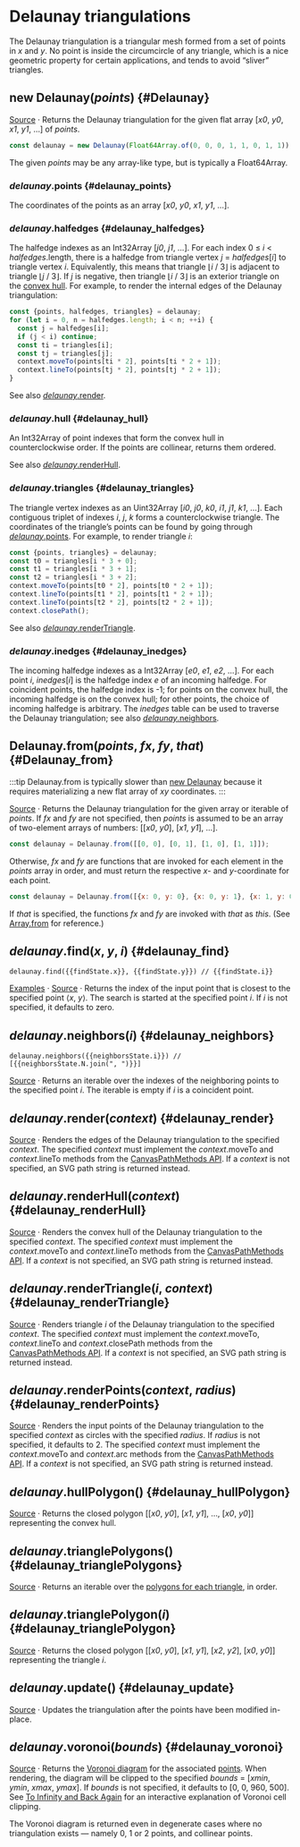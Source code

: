 <script setup>

import * as Plot from "@observablehq/plot";
import * as d3 from "d3";
import {shallowRef} from "vue";
import PlotRender from "../components/PlotRender.js";

const random = d3.randomNormal.source(d3.randomLcg(42))();
const points = Array.from({length: 1000}, () => [random(), random()]);
const findState = shallowRef({x: 0, y: 0, i: -1});
const neighborsState = shallowRef({i: -1, N: []});

</script>

# Delaunay triangulations

<PlotRender defer :options='{
  style: {marginTop: "1em"},
  axis: null,
  width: 688,
  height: 688,
  x: {domain: [-4, 3.5]},
  y: {domain: [-3, 3.5]},
  marks: [
    Plot.dot(points, {r: 2, fill: "currentColor"}),
    Plot.delaunayMesh(points, {strokeOpacity: 0.3})
  ]
}' />

The Delaunay triangulation is a triangular mesh formed from a set of points in *x* and *y*. No point is inside the circumcircle of any triangle, which is a nice geometric property for certain applications, and tends to avoid “sliver” triangles.

## new Delaunay(*points*) {#Delaunay}

[Source](https://github.com/d3/d3-delaunay/blob/main/src/delaunay.js) · Returns the Delaunay triangulation for the given flat array [*x0*, *y0*, *x1*, *y1*, …] of *points*.

```js
const delaunay = new Delaunay(Float64Array.of(0, 0, 0, 1, 1, 0, 1, 1));
```

The given *points* may be any array-like type, but is typically a Float64Array.

### *delaunay*.points {#delaunay_points}

The coordinates of the points as an array [*x0*, *y0*, *x1*, *y1*, …].

### *delaunay*.halfedges {#delaunay_halfedges}

The halfedge indexes as an Int32Array [*j0*, *j1*, …]. For each index 0 ≤ *i* < *halfedges*.length, there is a halfedge from triangle vertex *j* = *halfedges*[*i*] to triangle vertex *i*. Equivalently, this means that triangle ⌊*i* / 3⌋ is adjacent to triangle ⌊*j* / 3⌋. If *j* is negative, then triangle ⌊*i* / 3⌋ is an exterior triangle on the [convex hull](#delaunay_hull). For example, to render the internal edges of the Delaunay triangulation:

```js
const {points, halfedges, triangles} = delaunay;
for (let i = 0, n = halfedges.length; i < n; ++i) {
  const j = halfedges[i];
  if (j < i) continue;
  const ti = triangles[i];
  const tj = triangles[j];
  context.moveTo(points[ti * 2], points[ti * 2 + 1]);
  context.lineTo(points[tj * 2], points[tj * 2 + 1]);
}
```

See also [*delaunay*.render](#delaunay_render).

### *delaunay*.hull {#delaunay_hull}

An Int32Array of point indexes that form the convex hull in counterclockwise order. If the points are collinear, returns them ordered.

See also [*delaunay*.renderHull](#delaunay_renderHull).

### *delaunay*.triangles {#delaunay_triangles}

The triangle vertex indexes as an Uint32Array [*i0*, *j0*, *k0*, *i1*, *j1*, *k1*, …]. Each contiguous triplet of indexes *i*, *j*, *k* forms a counterclockwise triangle. The coordinates of the triangle’s points can be found by going through [*delaunay*.points](#delaunay_points). For example, to render triangle *i*:

```js
const {points, triangles} = delaunay;
const t0 = triangles[i * 3 + 0];
const t1 = triangles[i * 3 + 1];
const t2 = triangles[i * 3 + 2];
context.moveTo(points[t0 * 2], points[t0 * 2 + 1]);
context.lineTo(points[t1 * 2], points[t1 * 2 + 1]);
context.lineTo(points[t2 * 2], points[t2 * 2 + 1]);
context.closePath();
```

See also [*delaunay*.renderTriangle](#delaunay_renderTriangle).

### *delaunay*.inedges {#delaunay_inedges}

The incoming halfedge indexes as a Int32Array [*e0*, *e1*, *e2*, …]. For each point *i*, *inedges*[*i*] is the halfedge index *e* of an incoming halfedge. For coincident points, the halfedge index is -1; for points on the convex hull, the incoming halfedge is on the convex hull; for other points, the choice of incoming halfedge is arbitrary. The *inedges* table can be used to traverse the Delaunay triangulation; see also [*delaunay*.neighbors](#delaunay_neighbors).

## Delaunay.from(*points*, *fx*, *fy*, *that*) {#Delaunay_from}

:::tip
Delaunay.from is typically slower than [new Delaunay](#Delaunay) because it requires materializing a new flat array of *xy* coordinates.
:::

[Source](https://github.com/d3/d3-delaunay/blob/main/src/delaunay.js) · Returns the Delaunay triangulation for the given array or iterable of *points*. If *fx* and *fy* are not specified, then *points* is assumed to be an array of two-element arrays of numbers: [[*x0*, *y0*], [*x1*, *y1*], …].

```js
const delaunay = Delaunay.from([[0, 0], [0, 1], [1, 0], [1, 1]]);
```

Otherwise, *fx* and *fy* are functions that are invoked for each element in the *points* array in order, and must return the respective *x*- and *y*-coordinate for each point.

```js
const delaunay = Delaunay.from([{x: 0, y: 0}, {x: 0, y: 1}, {x: 1, y: 0}, {x: 1, y: 1}], (d) => d.x, (d) => d.y);
```

If *that* is specified, the functions *fx* and *fy* are invoked with *that* as *this*. (See [Array.from](https://developer.mozilla.org/docs/Web/JavaScript/Reference/Global_Objects/Array/from) for reference.)

## *delaunay*.find(*x*, *y*, *i*) {#delaunay_find}

<PlotRender defer v-once :options='{
  style: {marginTop: "1em"},
  axis: null,
  width: 688,
  height: 688,
  x: {domain: [-4, 3.5]},
  y: {domain: [-3, 3.5]},
  marks: [
    Plot.dot(points, {r: 2, fill: "currentColor"}),
    Plot.delaunayMesh(points, {strokeOpacity: 0.3}),
    Plot.line(points, {
      stroke: "red",
      strokeWidth: 3,
      markerStart: "dot",
      markerEnd: "arrow",
      render(index, scales, values, dimensions, context, next) {
        const {x: X, y: Y} = values;
        const delaunay = d3.Delaunay.from(points, (d, i) => X[i], (d, i) => Y[i]);
        function update(x, y) {
          let j = 0, i, path = [j];
          while ((i = delaunay._step(j, x, y)) >= 0 && i !== j) path.push(j = i);
          findState = {x, y, i};
          return next(path, scales, values, dimensions, context);
        }
        let line = update(0, 0);
        context.ownerSVGElement.addEventListener("pointermove", (event) => {
          const [x, y] = d3.pointer(event);
          const newline = update(Math.round(x), Math.round(y));
          line.replaceWith(newline);
          line = newline;
        });
        return line;
      }
    }),
  ]
}' />

```js-vue
delaunay.find({{findState.x}}, {{findState.y}}) // {{findState.i}}
```

[Examples](https://observablehq.com/@d3/delaunay-find) · [Source](https://github.com/d3/d3-delaunay/blob/main/src/delaunay.js) · Returns the index of the input point that is closest to the specified point ⟨*x*, *y*⟩. The search is started at the specified point *i*. If *i* is not specified, it defaults to zero.

## *delaunay*.neighbors(*i*) {#delaunay_neighbors}

<PlotRender defer v-once :options='{
  style: {marginTop: "1em"},
  axis: null,
  width: 688,
  height: 688,
  x: {domain: [-4, 3.5]},
  y: {domain: [-3, 3.5]},
  marks: [
    Plot.dot(points, {r: 2, fill: "currentColor"}),
    Plot.delaunayMesh(points, {strokeOpacity: 0.3}),
    Plot.link(points, {
      x1: (d) => d[0],
      y1: (d) => d[1],
      x2: (d) => d[0],
      y2: (d) => d[1],
      stroke: "red",
      strokeWidth: 2,
      markerStart: "dot",
      markerEnd: "arrow",
      render(index, scales, values, dimensions, context, next) {
        const {x1: X, y1: Y} = values;
        const delaunay = d3.Delaunay.from(points, (d, i) => X[i], (d, i) => Y[i]);
        function update(x, y) {
          const i = delaunay.find(x, y);
          const N = Array.from(delaunay.neighbors(i));
          neighborsState = {i, N};
          return next(
            d3.range(N.length),
            scales,
            {
              x1: N.map(() => X[i]),
              x2: N.map((j) => X[j]),
              y1: N.map(() => Y[i]),
              y2: N.map((j) => Y[j])
            },
            dimensions,
            context
          );
        }
        let line = update(0, 0);
        context.ownerSVGElement.addEventListener("pointermove", (event) => {
          const [x, y] = d3.pointer(event);
          const newline = update(Math.round(x), Math.round(y));
          line.replaceWith(newline);
          line = newline;
        });
        return line;
      }
    }),
  ]
}' />

```js-vue
delaunay.neighbors({{neighborsState.i}}) // [{{neighborsState.N.join(", ")}}]
```

[Source](https://github.com/d3/d3-delaunay/blob/main/src/delaunay.js) · Returns an iterable over the indexes of the neighboring points to the specified point *i*. The iterable is empty if *i* is a coincident point.

## *delaunay*.render(*context*) {#delaunay_render}

<PlotRender defer :options='{
  style: {marginTop: "1em"},
  axis: null,
  width: 688,
  height: 688,
  x: {domain: [-4, 3.5]},
  y: {domain: [-3, 3.5]},
  marks: [
    Plot.dot(points, {r: 2, fill: "currentColor"}),
    Plot.delaunayMesh(points, {strokeOpacity: 1})
  ]
}' />

[Source](https://github.com/d3/d3-delaunay/blob/main/src/delaunay.js) · Renders the edges of the Delaunay triangulation to the specified *context*. The specified *context* must implement the *context*.moveTo and *context*.lineTo methods from the [CanvasPathMethods API](https://www.w3.org/TR/2dcontext/#canvaspathmethods). If a *context* is not specified, an SVG path string is returned instead.

## *delaunay*.renderHull(*context*) {#delaunay_renderHull}

<PlotRender defer :options='{
  style: {marginTop: "1em"},
  axis: null,
  width: 688,
  height: 688,
  x: {domain: [-4, 3.5]},
  y: {domain: [-3, 3.5]},
  marks: [
    Plot.dot(points, {r: 2, fill: "currentColor"}),
    Plot.hull(points, {strokeOpacity: 1})
  ]
}' />

[Source](https://github.com/d3/d3-delaunay/blob/main/src/delaunay.js) · Renders the convex hull of the Delaunay triangulation to the specified *context*. The specified *context* must implement the *context*.moveTo and *context*.lineTo methods from the [CanvasPathMethods API](https://www.w3.org/TR/2dcontext/#canvaspathmethods). If a *context* is not specified, an SVG path string is returned instead.

## *delaunay*.renderTriangle(*i*, *context*) {#delaunay_renderTriangle}

<PlotRender defer :options='{
  style: {marginTop: "1em"},
  axis: null,
  width: 688,
  height: 688,
  color: {scheme: $dark ? "turbo" : "orrd", reverse: true},
  x: {domain: [-4, 3.5]},
  y: {domain: [-3, 3.5]},
  marks: [
    Plot.geo([], {
      stroke: "black",
      strokeOpacity: 0.2,
      initializer(data, facets, channels, {x, y}) {
        const delaunay = d3.Delaunay.from(points, (d) => x(d[0]), (d) => y(d[1]));
        const polygons = Array.from(delaunay.trianglePolygons());
        const index = d3.range(polygons.length);
        return {
          data: polygons,
          facets: [index],
          channels: {
            geometry: {
              value: polygons.map((ring) => ({type: "Polygon", coordinates: [ring.map(([px, py]) => [x.invert(px), y.invert(py)])]})),
              scale: false // TODO allow scale: true here
            },
            fill: {
              value: index,
              scale: true
            }
          }
        };
      }
    }),
    Plot.dot(points, {r: 2, fill: "black"})
  ]
}' />

[Source](https://github.com/d3/d3-delaunay/blob/main/src/delaunay.js) · Renders triangle *i* of the Delaunay triangulation to the specified *context*. The specified *context* must implement the *context*.moveTo, *context*.lineTo and *context*.closePath methods from the [CanvasPathMethods API](https://www.w3.org/TR/2dcontext/#canvaspathmethods). If a *context* is not specified, an SVG path string is returned instead.

## *delaunay*.renderPoints(*context*, *radius*) {#delaunay_renderPoints}

<PlotRender defer :options='{
  style: {marginTop: "1em"},
  axis: null,
  width: 688,
  height: 688,
  x: {domain: [-4, 3.5]},
  y: {domain: [-3, 3.5]},
  marks: [
    Plot.dot(points, {r: 2, fill: "currentColor"})
  ]
}' />

[Source](https://github.com/d3/d3-delaunay/blob/main/src/delaunay.js) · Renders the input points of the Delaunay triangulation to the specified *context* as circles with the specified *radius*. If *radius* is not specified, it defaults to 2. The specified *context* must implement the *context*.moveTo and *context*.arc methods from the [CanvasPathMethods API](https://www.w3.org/TR/2dcontext/#canvaspathmethods). If a *context* is not specified, an SVG path string is returned instead.

## *delaunay*.hullPolygon() {#delaunay_hullPolygon}

[Source](https://github.com/d3/d3-delaunay/blob/main/src/delaunay.js) · Returns the closed polygon [[*x0*, *y0*], [*x1*, *y1*], …, [*x0*, *y0*]] representing the convex hull.

## *delaunay*.trianglePolygons() {#delaunay_trianglePolygons}

[Source](https://github.com/d3/d3-delaunay/blob/main/src/delaunay.js) · Returns an iterable over the [polygons for each triangle](#delaunay_trianglePolygon), in order.

## *delaunay*.trianglePolygon(*i*) {#delaunay_trianglePolygon}

[Source](https://github.com/d3/d3-delaunay/blob/main/src/delaunay.js) · Returns the closed polygon [[*x0*, *y0*], [*x1*, *y1*], [*x2*, *y2*], [*x0*, *y0*]] representing the triangle *i*.

## *delaunay*.update() {#delaunay_update}

[Source](https://github.com/d3/d3-delaunay/blob/main/src/delaunay.js) · Updates the triangulation after the points have been modified in-place.

## *delaunay*.voronoi(*bounds*) {#delaunay_voronoi}

[Source](https://github.com/d3/d3-delaunay/blob/main/src/delaunay.js) · Returns the [Voronoi diagram](./voronoi.md) for the associated [points](#delaunay_points). When rendering, the diagram will be clipped to the specified *bounds* = [*xmin*, *ymin*, *xmax*, *ymax*]. If *bounds* is not specified, it defaults to [0, 0, 960, 500]. See [To Infinity and Back Again](https://observablehq.com/@mbostock/to-infinity-and-back-again) for an interactive explanation of Voronoi cell clipping.

The Voronoi diagram is returned even in degenerate cases where no triangulation exists — namely 0, 1 or 2 points, and collinear points.
